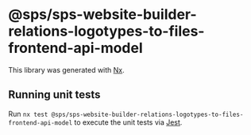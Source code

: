 # @sps/sps-website-builder-relations-logotypes-to-files-frontend-api-model

This library was generated with [Nx](https://nx.dev).

## Running unit tests

Run `nx test @sps/sps-website-builder-relations-logotypes-to-files-frontend-api-model` to execute the unit tests via [Jest](https://jestjs.io).

